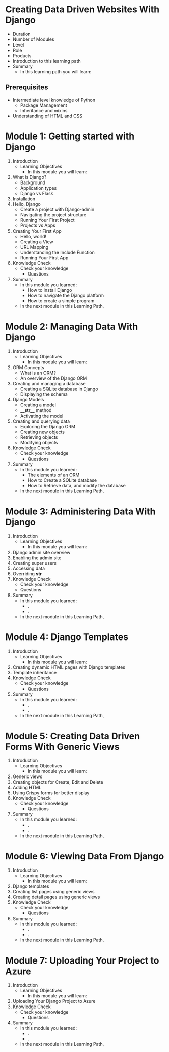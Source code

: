 # Creating Data Driven Websites With Django
- Duration
- Number of Modules
- Level
- Role
- Products
- Introduction to this learning path
- Summary
  - In this learning path you will learn:

## Prerequisites

- Intermediate level knowledge of Python
  - Package Management
  - Inheritance and mixins
- Understanding of HTML and CSS

#
# Module 1: Getting started with Django

1. Introduction
    * Learning Objectives
      - In this module you will learn:
2. What is Django?
    * Background
    * Application types
    * Django vs Flask
3. Installation
4. Hello, Django
    * Create a project with Django-admin
    * Navigating the project structure
    * Running Your First Project
    * Projects vs Apps
5. Creating Your First App
    * Hello, world!
    * Creating a View
    * URL Mapping
    * Understanding the Include Function
    * Running Your First App
6. Knowledge Check
    * Check your knowledge
      - Questions
7. Summary
    * In this module you learned:
      - How to install Django
      - How to navigate the Django platform
      - How to create a simple program
    * In the next module in this Learning Path,

# 
# Module 2: Managing Data With Django

1. Introduction
    * Learning Objectives
      - In this module you will learn:
2. ORM Concepts
    * What is an ORM?
    * An overview of the Django ORM
3. Creating and managing a database
    * Creating a SQLite database in Django
    * Displaying the schema
4. Django Models
    * Creating a model 
    * **\_\_str\_\_** method
    * Activating the model
5. Creating and querying data
    * Exploring the Django ORM
    * Creating new objects
    * Retrieving objects
    * Modifying objects
6. Knowledge Check
    * Check your knowledge
      - Questions
8. Summary
    * In this module you learned:
      - The elements of an ORM
      - How to Create a SQLite database
      - How to Retrieve data, and modify the database
    * In the next module in this Learning Path,

#
# Module 3: Administering Data With Django

1. Introduction
    * Learning Objectives
      - In this module you will learn:
2. Django admin site overview
3. Enabling the admin site
4. Creating super users
5. Accessing data
6. Overriding __str__
7. Knowledge Check
     * Check your knowledge
      - Questions
8. Summary
    * In this module you learned:
      - .
      - .
    * In the next module in this Learning Path,

#
# Module 4: Django Templates

1. Introduction
    * Learning Objectives
      - In this module you will learn:
2. Creating dynamic HTML pages with Django templates
3. Template inheritance
4. Knowledge Check
    * Check your knowledge
      - Questions
5. Summary
    * In this module you learned:
      - .
      - .
    * In the next module in this Learning Path,

#
# Module 5: Creating Data Driven Forms With Generic Views
 
1. Introduction
    * Learning Objectives
      - In this module you will learn:
2. Generic views
3. Creating objects for Create, Edit and Delete 
4. Adding HTML
5. Using Crispy forms for better display
6. Knowledge Check
    * Check your knowledge
      - Questions
7. Summary
    * In this module you learned:
      - .
      - .
    * In the next module in this Learning Path,

#
# Module 6: Viewing Data From Django

1. Introduction
    * Learning Objectives
      - In this module you will learn:
2. Django templates
3. Creating list pages using generic views
4. Creating detail pages using generic views
5. Knowledge Check
    * Check your knowledge
      - Questions
6. Summary
    * In this module you learned:
      - .
      - .
    * In the next module in this Learning Path,

#
# Module 7: Uploading Your Project to Azure
1. Introduction
    * Learning Objectives
      - In this module you will learn:
2. Uploading Your Django Project to Azure
3. Knowledge Check
    * Check your knowledge
      - Questions
4. Summary
    * In this module you learned:
      - .
      - .
    * In the next module in this Learning Path,

